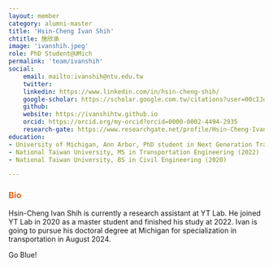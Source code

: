 ```yaml
---
layout: member
category: alumni-master
title: 'Hsin-Cheng Ivan Shih'
chtitle: 施欣承
image: 'ivanshih.jpeg'
role: PhD Student@UMich
permalink: 'team/ivanshih'
social:
    email: mailto:ivanshih@ntu.edu.tw
    twitter: 
    linkedin: https://www.linkedin.com/in/hsin-cheng-shih/
    google-scholar: https://scholar.google.com.tw/citations?user=00cIJo8AAAAJ&hl=zh-TW
    github:
    website: https://ivanshihtw.github.io
    orcid: https://orcid.org/my-orcid?orcid=0000-0002-4494-2935
    research-gate: https://www.researchgate.net/profile/Hsin-Cheng-Ivan-Shih
education:
- University of Michigan, Ann Arbor, PhD student in Next Generation Transportation Systems (2024-)
- National Taiwan University, MS in Transportation Engineering (2022)
- National Taiwan University, BS in Civil Engineering (2020)

---
```


<h3 style="color: #e36414;">Bio</h3>
Hsin-Cheng Ivan Shih is currently a research assistant at YT Lab. He joined YT Lab in 2020 as a master student and finished his study at 2022. Ivan is going to pursue his doctoral degree at Michigan for specialization in transportation in August 2024. 

Go Blue!
